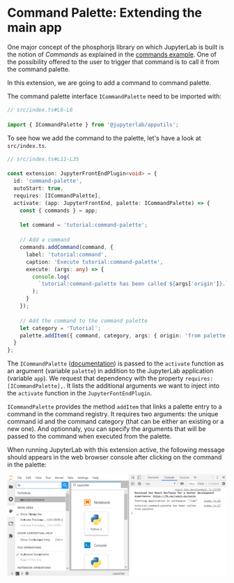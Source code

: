 # Command Palette: Extending the main app

One major concept of the phosphorjs library on which JupyterLab is built is
the notion of _Commands_ as explained in the [commands example](../commands/README.md).
One of the possibility offered to the user to trigger that command is to call it from
the command palette.

In this extension, we are going to add a command to command palette.

The command palette interface `ICommandPalette` need to be imported with:

```ts
// src/index.ts#L6-L6

import { ICommandPalette } from '@jupyterlab/apputils';
```

To see how we add the command to the palette, let's have a look at `src/index.ts`.

```ts
// src/index.ts#L11-L35

const extension: JupyterFrontEndPlugin<void> = {
  id: 'command-palette',
  autoStart: true,
  requires: [ICommandPalette],
  activate: (app: JupyterFrontEnd, palette: ICommandPalette) => {
    const { commands } = app;

    let command = 'tutorial:command-palette';

    // Add a command
    commands.addCommand(command, {
      label: 'tutorial:command',
      caption: 'Execute tutorial:command-palette',
      execute: (args: any) => {
        console.log(
          `tutorial:command-palette has been called ${args['origin']}.`
        );
      }
    });

    // Add the command to the command palette
    let category = 'Tutorial';
    palette.addItem({ command, category, args: { origin: 'from palette' } });
  }
};
```

The `ICommandPalette`
([documentation](https://JupyterLab.github.io/JupyterLab/interfaces/_apputils_src_commandpalette_.icommandpalette.html))
is passed to the `activate` function as an argument (variable `palette`) in
addition to the JupyterLab application (variable `app`). We request that dependency
with the property `requires: [ICommandPalette],`. It lists the additional arguments
we want to inject into the `activate` function in the `JupyterFontEndPlugin`.

`ICommandPalette` provides the method `addItem` that links a palette entry to a command in the command registry. It requires two arguments: the unique command id and the command
category (that can be either an existing or a new one). And optionnaly, you can specify
the arguments that will be passed to the command when executed from the palette.

When running JupyterLab with this extension active, the following message should
appears in the web browser console after clicking on the command in the palette:

![Command Palette](../_images/command_palette.png)

